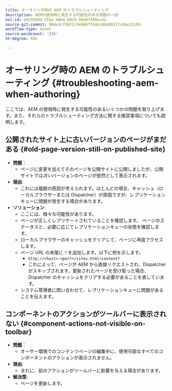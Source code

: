 ```yaml
---
title: オーサリング時の AEM のトラブルシューティング
description: AEMの使用時に発生する可能性のある問題の一部
exl-id: b9c0584d-255e-486d-b829-09e07499ecd2
source-git-commit: 90de3cf9bf1c949667f4de109d0b517c6be22184
workflow-type: tm+mt
source-wordcount: '235'
ht-degree: 69%

---
```


# オーサリング時の AEM のトラブルシューティング  {#troubleshooting-aem-when-authoring}

ここでは、AEM の使用時に発生する可能性のあるいくつかの問題を取り上げます。また、それらのトラブルシューティング方法に関する推奨事項についても説明します。

## 公開されたサイト上に古いバージョンのページがまだある {#old-page-version-still-on-published-site}

* **問題**：
   * ページに変更を加えてそのページを公開サイトに公開しましたが、公開サイトでは&#x200B;*古い*&#x200B;バージョンのページが依然として表示されます。
* **理由**:
   * これには複数の原因が考えられます。ほとんどの場合、キャッシュ（ローカルブラウザーまたは Dispatcher）が原因ですが、レプリケーションキューに問題が発生する場合があります。
* **ソリューション**:
   * ここには、様々な可能性があります。
   * ページが正しくレプリケートされていることを確認します。 ページのステータスと、必要に応じてレプリケーションキューの状態を確認します。
   * ローカルブラウザーのキャッシュをクリアして、ページに再度アクセスします。
   * ページ URL の末尾に `?` を追加します。以下に例を示します。
      * `http://<host>:<port>/sites.html/content?`
      *  これによって、ページが AEM から直接リクエストされ、Dispatcher がスキップされます。更新されたページを受け取った場合、Dispatcher のキャッシュをクリアする必要があることを表しています。
   * システム管理者に問い合わせて、レプリケーションキューに問題があることを伝えます。

## コンポーネントのアクションがツールバーに表示されない {#component-actions-not-visible-on-toolbar}

* **問題**：
   * オーサー環境でのコンテンツページの編集中に、使用可能なすべてのコンポーネントのアクションが表示されません。
* **理由**:
   * まれに、前のアクションがツールバーに影響を与える場合があります。
* **解決策**:
   * ページを更新します。
